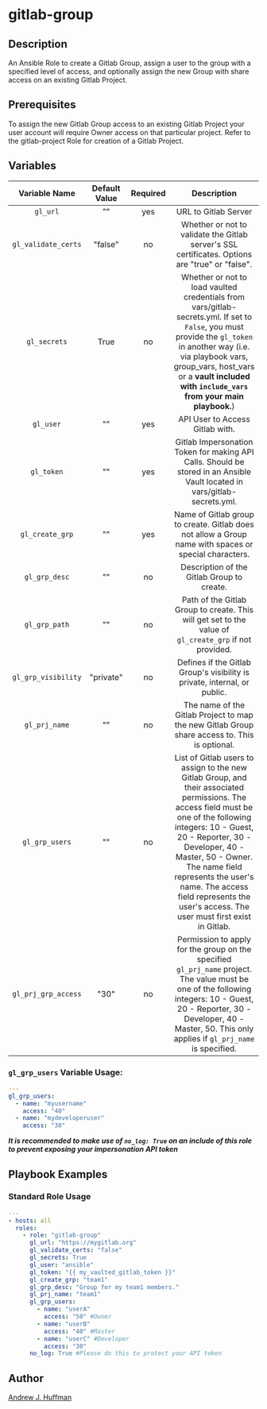 # gitlab-group  
## Description  
An Ansible Role to create a Gitlab Group, assign a user to the group with a specified level of access, and optionally assign the new Group with share access on an existing Gitlab Project.
## Prerequisites
To assign the new Gitlab Group access to an existing Gitlab Project your user account will require Owner access on that particular project. Refer to the gitlab-project Role for creation of a Gitlab Project.
## Variables  
|Variable Name|Default Value|Required|Description|
|:---:|:---:|:---:|:---:|
|`gl_url`|""|yes|URL to Gitlab Server|
|`gl_validate_certs`|"false"|no|Whether or not to validate the Gitlab server's SSL certificates.  Options are "true" or "false".|
|`gl_secrets`|True|no|Whether or not to load vaulted credentials from vars/gitlab-secrets.yml.  If set to `False`, you must provide the `gl_token` in another way (i.e. via playbook vars, group_vars, host_vars or a **vault included with `include_vars` from your main playbook.**)|
|`gl_user`|""|yes|API User to Access Gitlab with.|
|`gl_token`|""|yes|Gitlab Impersonation Token for making API Calls. Should be stored in an Ansible Vault located in vars/gitlab-secrets.yml.|
|`gl_create_grp`|""|yes|Name of Gitlab group to create.  Gitlab does not allow a Group name with spaces or special characters.|
|`gl_grp_desc`|""|no|Description of the Gitlab Group to create.|
|`gl_grp_path`|""|no|Path of the Gitlab Group to create. This will get set to the value of `gl_create_grp` if not provided.|
|`gl_grp_visibility`|"private"|no|Defines if the Gitlab Group's visibility is private, internal, or public.|
|`gl_prj_name`|""|no|The name of the Gitlab Project to map the new Gitlab Group share access to. This is optional.|
|`gl_grp_users`|""|no|List of Gitlab users to assign to the new Gitlab Group, and their associated permissions.  The access field must be one of the following integers: 10 - Guest, 20 - Reporter, 30 - Developer, 40 - Master, 50 - Owner.  The name field represents the user's name.  The access field represents the user's access.  The user must first exist in Gitlab.|
|`gl_prj_grp_access`|"30"|no|Permission to apply for the group on the specified `gl_prj_name` project.  The value must be one of the following integers: 10 - Guest, 20 - Reporter, 30 - Developer, 40 - Master, 50.  This only applies if `gl_prj_name` is specified.|  
### `gl_grp_users` Variable Usage:  
```yaml
---
gl_grp_users:
  - name: "myusername"
    access: "40"
  - name: "mydeveloperuser"
    access: "30"
```
***It is recommended to make use of `no_log: True` on an include of this role to prevent exposing your impersonation API token***
## Playbook Examples
### Standard Role Usage
```yaml
---
- hosts: all
  roles:
    - role: "gitlab-group"
      gl_url: "https://mygitlab.org"
      gl_validate_certs: "false"
      gl_secrets: True
      gl_user: "ansible"
      gl_token: "{{ my_vaulted_gitlab_token }}"
      gl_create_grp: "team1"
      gl_grp_desc: "Group for my team1 members."
      gl_prj_name: "team1"
      gl_grp_users:
        - name: "userA"
          access: "50" #Owner
        - name: "userB"
          access: "40" #Master
        - name: "userC" #Developer
          access: "30"
      no_log: True #Please do this to protect your API token
```
## Author  
[Andrew J. Huffman](mailto:ahuffman@redhat.com)
